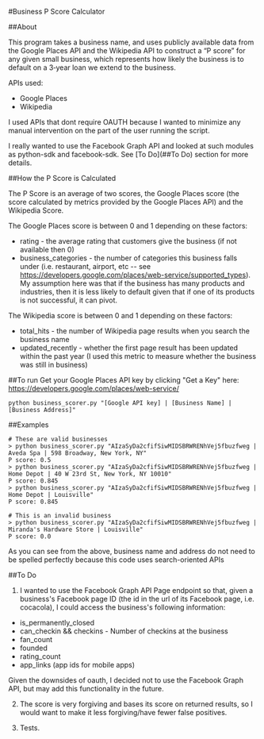 #Business P Score Calculator

##About

This program takes a business name, and uses publicly available data from the Google Places API and the Wikipedia API to construct a “P score” for any given small business, which represents how likely the business is to default on a 3‐year loan we extend to the business.

APIs used:
* Google Places
* Wikipedia

I used APIs that dont require OAUTH because I wanted to minimize any manual intervention on the part of the user running the script.

I really wanted to use the Facebook Graph API and looked at such modules as python-sdk and facebook-sdk. See [To Do](##To Do) section for more details.

##How the P Score is Calculated

The P Score is an average of two scores, the Google Places score (the score calculated by metrics provided by the Google Places API) and the Wikipedia Score.

The Google Places score is between 0 and 1 depending on these factors:
* rating - the average rating that customers give the business (if not available then 0)
* business_categories - the number of categories this business falls under (i.e. restaurant, airport, etc -- see https://developers.google.com/places/web-service/supported_types). My assumption here was that if the business has many products and industries, then it is less likely to default given that if one of its products is not successful, it can pivot.

The Wikipedia score is between 0 and 1 depending on these factors:
* total_hits - the number of Wikipedia page results when you search the business name
* updated_recently - whether the first page result has been updated within the past year (I used this metric to measure whether the business was still in business)

##To run
Get your Google Places API key by clicking "Get a Key" here: https://developers.google.com/places/web-service/
```
python business_scorer.py "[Google API key] | [Business Name] | [Business Address]"
```

##Examples
```
# These are valid businesses
> python business_scorer.py "AIzaSyDa2cfifSiwMIDSBRWRENhVej5fbuzfweg | Aveda Spa | 598 Broadway, New York, NY"
P score: 0.5
> python business_scorer.py "AIzaSyDa2cfifSiwMIDSBRWRENhVej5fbuzfweg | Home Depot | 40 W 23rd St, New York, NY 10010"
P score: 0.845
> python business_scorer.py "AIzaSyDa2cfifSiwMIDSBRWRENhVej5fbuzfweg | Home Depot | Louisville"
P score: 0.845

# This is an invalid business
> python business_scorer.py "AIzaSyDa2cfifSiwMIDSBRWRENhVej5fbuzfweg | Miranda's Hardware Store | Louisville"
P score: 0.0
```
As you can see from the above, business name and address do not need to be spelled perfectly because this code uses search-oriented APIs

##To Do
1. I wanted to use the Facebook Graph API Page endpoint so that, given a business's Facebook page ID (the id in the url of its Facebook page, i.e. cocacola), I could access the business's following information:
* is_permanently_closed
* can_checkin && checkins - Number of checkins at the business
* fan_count
* founded
* rating_count
* app_links (app ids for mobile apps)

Given the downsides of oauth, I decided not to use the Facebook Graph API, but may add this functionality in the future.

2. The score is very forgiving and bases its score on returned results, so I would want to make it less forgiving/have fewer false positives.

3. Tests.
